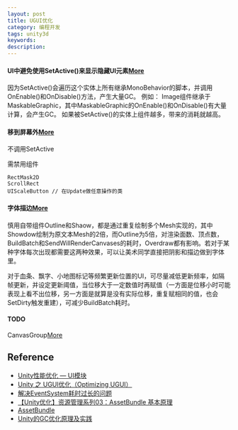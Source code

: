 ```yaml
---
layout: post
title: UGUI优化
category: 编程开发
tags: unity3d
keywords: 
description: 
---
```



#### UI中避免使用SetActive()来显示隐藏UI元素[More](https://juejin.cn/post/6844903992577753102)

因为SetActive()会遍历这个实体上所有继承MonoBehavior的脚本，并调用OnEnable()和OnDisable()方法，产生大量GC。
例如： Image组件继承于MaskableGraphic，其中MaskableGraphic的OnEnable()和OnDisable()有大量计算，会产生GC。
如果被SetActive()的实体上组件越多，带来的消耗就越高。

#### 移到屏幕外[More](https://answer.uwa4d.com/question/59782a4ddb9f756873790717)

不调用SetActive

需禁用组件
```
RectMask2D
ScrollRect
UIScaleButton // 在Update做任意操作的类
```

#### 字体描边[More](https://www.drflower.top/posts/aad79bf1/#RectMask2D)
慎用自带组件Outline和Shaow，都是通过重复绘制多个Mesh实现的，其中Showdow绘制为原文本Mesh的2倍，而Outline为5倍，对渲染面数、顶点数，BuildBatch和SendWillRenderCanvases的耗时，Overdraw都有影响。若对于某种字体每次出现都需要这两种效果，可以让美术同学直接把阴影和描边做到字体里。

对于血条、飘字、小地图标记等频繁更新位置的UI，可尽量减低更新频率，如隔帧更新，并设定更新阈值，当位移大于一定数值时再赋值（一方面是位移小时可能表现上看不出位移，另一方面是就算是没有实际位移，重复赋相同的值，也会SetDirty触发重建），可减少BuildBatch耗时。


#### TODO

CanvasGroup[More](https://zhuanlan.zhihu.com/p/264833204)

## Reference


* [Unity性能优化 — UI模块](https://mp.weixin.qq.com/s?__biz=MzI3MzA2MzE5Nw==&mid=2668924034&idx=1&sn=7887d7b8ca3e1b303db41d338d753755&chksm=f1c920f0c6bea9e6ee2fda67181a41d52d486a0eff1d6109b17324f856107c48f25be21f2a53&mpshare=1&scene=23&srcid=09013k11DL1EFA830bnuRwuP&sharer_sharetime=1630499765043&sharer_shareid=83a724289e4556e9deaf0eb9ef0c3e04#rd)
* [Unity 之 UGUI优化（Optimizing UGUI）](https://www.jianshu.com/p/9bd461de19a7)
* [解决EventSystem耗时过长的问题](https://www.cxyzjd.com/article/cyf649669121/86484168)
* [【Unity优化】资源管理系列03：AssetBundle 基本原理](https://www.cnblogs.com/hearthstone/p/13357862.html)
* [AssetBundle](https://juejin.cn/post/7003603609346637855)
* [Unity的GC优化原理及实践](https://www.cnblogs.com/wsk-0000/articles/12675826.html)